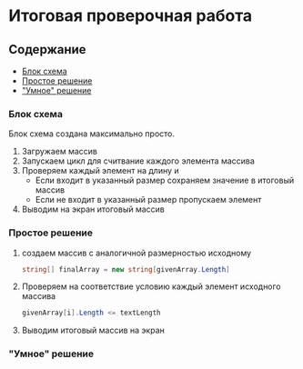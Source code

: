 # Итоговая проверочная работа

## Содержание

+ [Блок схема](#Schema)
+ [Простое решение](#simple)
+ ["Умное" решение](#smart)

### <a name=Schena></a>Блок схема

Блок схема создана максимально просто.

1. Загружаем массив
2. Запускаем цикл для считвание каждого элемента массива
3. Проверяем каждый элемент на длину и
    + Если входит в указанный размер сохраняем значение в итоговый массив
    + Если не входит в указанный размер пропускаем элемент
4. Выводим на экран итоговый массив

### <a name=simple></a>Простое решение

1. создаем массив с аналогичной размерностью исходному

    ```csharp
    string[] finalArray = new string[givenArray.Length]
    ```
2. Проверяем на соответствие условию каждый элемент исходного массива
    ```csharp
    givenArray[i].Length <= textLength
    ```
3. Выводим итоговый массив на экран

### <a name=smart></a>"Умное" решение
